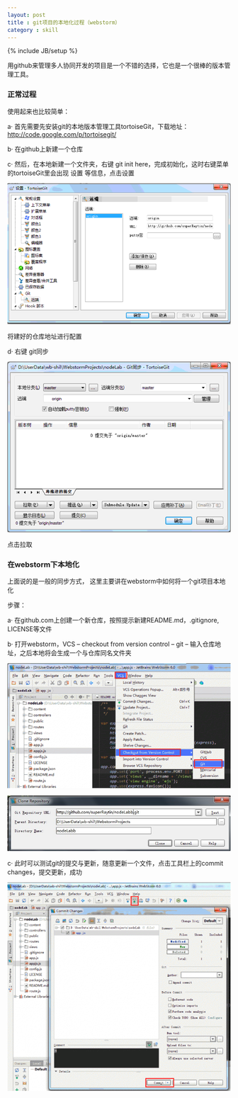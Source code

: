 ```yaml
---
layout: post
title : git项目的本地化过程（webstorm）
category : skill
---
```

{% include JB/setup %}

用github来管理多人协同开发的项目是一个不错的选择，它也是一个很棒的版本管理工具。

### 正常过程
使用起来也比较简单：

a·  首先需要先安装git的本地版本管理工具tortoiseGit，下载地址：http://code.google.com/p/tortoisegit/

b·  在github上新建一个仓库

c·  然后，在本地新建一个文件夹，右键 git init here，完成初始化，这时右键菜单的tortoiseGit里会出现 设置 等信息，点击设置

![pic](/assets/posts/images/git-webstorm-1.gif)

将建好的仓库地址进行配置

d·  右键 git同步

![pic](/assets/posts/images/git-webstorm-2.gif)

点击拉取

### 在webstorm下本地化
上面说的是一般的同步方式， 这里主要讲在webstorm中如何将一个git项目本地化

步骤：

a· 在github.com上创建一个新仓库，按照提示新建README.md，.gitignore, LICENSE等文件

b· 打开webstorm，VCS – checkout from version control – git – 输入仓库地址，之后本地将会生成一个与仓库同名文件夹

![pic](/assets/posts/images/git-webstorm-3.gif)

![pic](/assets/posts/images/git-webstorm-3.jpg)

c· 此时可以测试git的提交与更新，随意更新一个文件，点击工具栏上的commit changes，提交更新，成功

![pic](/assets/posts/images/git-webstorm-4.gif)